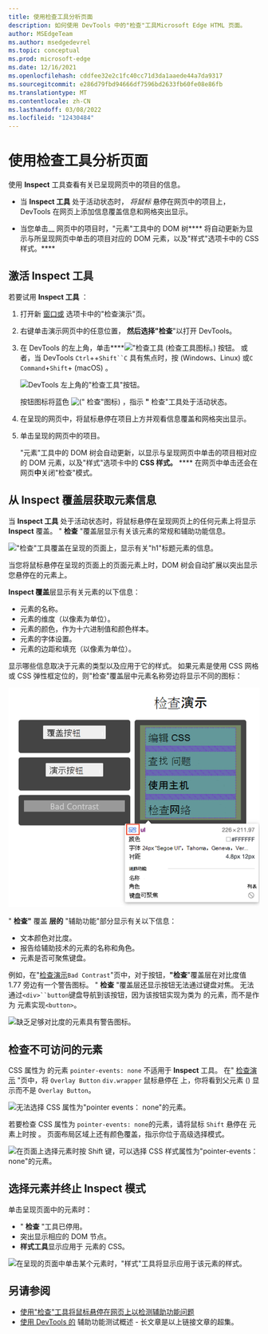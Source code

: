```yaml
---
title: 使用检查工具分析页面
description: 如何使用 DevTools 中的"检查"工具Microsoft Edge HTML 页面。
author: MSEdgeTeam
ms.author: msedgedevrel
ms.topic: conceptual
ms.prod: microsoft-edge
ms.date: 12/16/2021
ms.openlocfilehash: cddfee32e2c1fc40cc71d3da1aaede44a7da9317
ms.sourcegitcommit: e286d79fbd94666df7596bd2633fb60fe08e86fb
ms.translationtype: MT
ms.contentlocale: zh-CN
ms.lasthandoff: 03/08/2022
ms.locfileid: "12430484"
---
```

# <a name="analyze-pages-using-the-inspect-tool"></a>使用检查工具分析页面

使用 **Inspect** 工具查看有关已呈现网页中的项目的信息。

* 当 **Inspect 工具** 处于活动状态时， _将鼠标_ 悬停在网页中的项目上，DevTools 在网页上添加信息覆盖信息和网格突出显示。

* 当您单击__ 网页中的项目时，"元素"工具中的 DOM 树**** 将自动更新为显示与所呈现网页中单击的项目对应的 DOM 元素，以及"样式"选项卡中的 CSS 样式。****


<!-- ====================================================================== -->
## <a name="activating-the-inspect-tool"></a>激活 Inspect 工具

若要试用 **Inspect 工具** ：

1. 打开新 [窗口或](https://microsoftedge.github.io/Demos/devtools-inspect) 选项卡中的"检查演示"页。

1. 右键单击演示网页中的任意位置， **然后选择"检查**"以打开 DevTools。

1. 在 DevTools 的左上角，单击****!["检查工具 (检查工具图标](../media/inspect-tool-icon-light-theme.png)。) 按钮。  或者，当 DevTools `Ctrl`++`Shift``C` 具有焦点时，按 (Windows、Linux) 或`C` `Command`+`Shift`+ (macOS) 。

   ![DevTools 左上角的"检查工具"按钮。](images/inspect-tool-button.msft.png)

   按钮图标将蓝色 ![ ("](../media/inspect-tool-icon-blue-light-theme.png) 检查"图标) ，指示 **"** 检查"工具处于活动状态。

1. 在呈现的网页中，将鼠标悬停在项目上方并观看信息覆盖和网格突出显示。

1. 单击呈现的网页中的项目。

   "元素"工具中的 DOM 树会自动更新，以显示与呈现网页中单击的项目相对应的 DOM 元素，以及"样式"选项卡中的 **CSS 样式。** **** 在网页中单击还会在网页**中**关闭"检查"模式。


<!-- ====================================================================== -->
## <a name="getting-element-information-from-the-inspect-overlay"></a>从 Inspect 覆盖层获取元素信息

当 **Inspect 工具** 处于活动状态时，将鼠标悬停在呈现网页上的任何元素上将显示 **Inspect** 覆盖。  " **检查** "覆盖层显示有关该元素的常规和辅助功能信息。

!["检查"工具覆盖在呈现的页面上，显示有关"h1"标题元素的信息。](images/inspect-tool-padding-margin.msft.png)

当您将鼠标悬停在呈现的页面上的页面元素上时，DOM 树会自动扩展以突出显示您悬停在的元素上。

**Inspect 覆盖**层显示有关元素的以下信息：

* 元素的名称。
* 元素的维度（以像素为单位）。
* 元素的颜色，作为十六进制值和颜色样本。
* 元素的字体设置。
* 元素的边距和填充（以像素为单位）。

显示哪些信息取决于元素的类型以及应用于它的样式。  如果元素是使用 CSS 网格或 CSS 弹性框定位的，则"检查"覆盖层中元素名称旁边将显示不同的图标：

![使用 CSS 弹性框的元素在 Inspect 覆盖中的名称旁边有一个额外的图标。](images/inspect-tool-flexbox-element.msft.png)

" **检查"** 覆盖 **层的** "辅助功能"部分显示有关以下信息：

* 文本颜色对比度。
* 报告给辅助技术的元素的名称和角色。
* 元素是否可聚焦键盘。

例如，在"[检查演示](https://microsoftedge.github.io/Demos/devtools-inspect)`Bad Contrast`"页中，对于按钮，**"检查**"覆盖层在对比度值 1.77 旁边有一个警告图标。  " **检查** "覆盖层还显示按钮无法通过键盘对焦。  无法通过`<div>``button`键盘导航到该按钮，因为该按钮实现为类为 的元素，而不是作为 元素实现`<button>`。

![缺乏足够对比度的元素具有警告图标。](images/inspect-tool-bad-contrast.msft.png)


<!-- ====================================================================== -->
## <a name="inspecting-non-accessible-elements"></a>检查不可访问的元素

CSS 属性为 的元素 `pointer-events: none` 不适用于 **Inspect** 工具。  在" [检查演示](https://microsoftedge.github.io/Demos/devtools-inspect) "页中，将 `Overlay Button` `div.wrapper` 鼠标悬停在 上，你将看到父元素 () 显示而不是 `Overlay Button`。

![无法选择 CSS 属性为"pointer events： none"的元素。](images/inspect-tool-element-element-without-pointer-events.msft.png)

若要检查 CSS 属性为 `pointer-events: none`的元素，请将鼠标 `Shift` 悬停在 元素上时按 。  页面布局区域上还有颜色覆盖，指示你位于高级选择模式。

![在页面上选择元素时按 Shift 键，可以选择 CSS 样式属性为"pointer-events： none"的元素。](images/inspect-tool-with-shift.msft.png)


<!-- ====================================================================== -->
## <a name="selecting-the-element-and-terminating-inspect-mode"></a>选择元素并终止 Inspect 模式

单击呈现页面中的元素时：

*  " **检查** "工具已停用。
*  突出显示相应的 DOM 节点。
*  **样式工具**显示应用于 元素的 CSS。

![在呈现的页面中单击某个元素时，"样式"工具将显示应用于该元素的样式。](images/inspect-tool-highlighted-styles.msft.png)


<!-- ====================================================================== -->
## <a name="see-also"></a>另请参阅

* [使用"检查"工具将鼠标悬停在网页上以检测辅助功能问题](../accessibility/test-inspect-tool.md)
* [使用 DevTools 的](../accessibility/accessibility-testing-in-devtools.md) 辅助功能测试概述 - 长文章是以上链接文章的超集。
